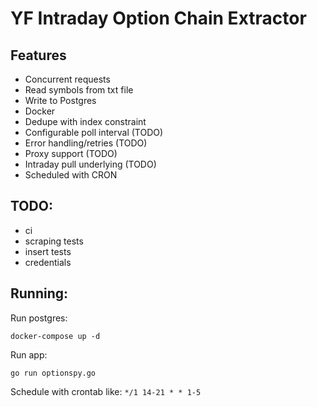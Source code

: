 # YF Intraday Option Chain Extractor

## Features

- Concurrent requests
- Read symbols from txt file
- Write to Postgres
- Docker
- Dedupe with index constraint
- Configurable poll interval (TODO)
- Error handling/retries (TODO)
- Proxy support (TODO)
- Intraday pull underlying (TODO)
- Scheduled with CRON


## TODO:
- ci
- scraping tests
- insert tests
- credentials

## Running:

Run postgres:
```
docker-compose up -d
```
Run app:

```
go run optionspy.go
```

Schedule with crontab like: `*/1 14-21 * * 1-5`
